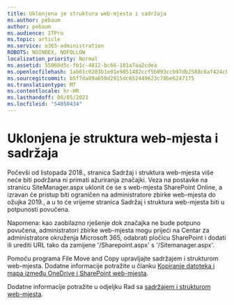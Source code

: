 ```yaml
---
title: Uklonjena je struktura web-mjesta i sadržaja
ms.author: pebaum
author: pebaum
ms.audience: ITPro
ms.topic: article
ms.service: o365-administration
ROBOTS: NOINDEX, NOFOLLOW
localization_priority: Normal
ms.assetid: 55060d5c-fb1c-4812-bc66-181a7aa2cdea
ms.openlocfilehash: 1ab61c0203b1e91e9851482ccf5b093ccb97db2588c6af424cbf24c51e7fbcda
ms.sourcegitcommit: b5f7da89a650d2915dc652449623c78be6247175
ms.translationtype: MT
ms.contentlocale: hr-HR
ms.lasthandoff: 08/05/2021
ms.locfileid: "54050434"
---
```

# <a name="site-and-content-structure-removed"></a>Uklonjena je struktura web-mjesta i sadržaja

Počevši od listopada 2018., stranica Sadržaj i struktura web-mjesta više neće biti podržana ni primati ažuriranja značajki. Veza na postavke na stranicu SiteManager.aspx uklonit će se s web-mjesta SharePoint Online, a izravan će pristup biti ograničen na administratore zbirke web-mjesta do ožujka 2019., a u to će vrijeme stranica Sadržaj i struktura web-mjesta biti u potpunosti povučena. 

Napomena: kao zaobilazno rješenje dok značajka ne bude potpuno povučena, administratori zbirke web-mjesta mogu prijeći na Centar za administratore okruženja Microsoft 365, odabrati pločicu SharePoint i dodati ili urediti URL tako da zamijene '/Sharepoint.aspx' s '/Sitemanager.aspx'. 


Pomoću programa File Move and Copy upravljajte sadržajem i strukturom web-mjesta. Dodatne informacije potražite u članku [Kopiranje datoteka i mapa između OneDrive i SharePoint web-mjesta](https://support.office.com/article/copy-files-and-folders-between-onedrive-and-sharepoint-sites-67a6323e-7fd4-4254-99a8-35613492a82f). 

Dodatne informacije potražite u odjeljku Rad sa [sadržajem i strukturom web-mjesta](https://support.office.com/article/Work-with-site-content-and-structure-30fcaad9-02b1-4347-8b03-e1ccc5a4c19f).
